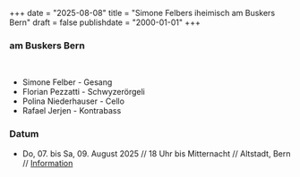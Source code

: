 +++
date = "2025-08-08"
title = "Simone Felbers iheimisch am Buskers Bern"
draft = false
publishdate = "2000-01-01"
+++
### am Buskers Bern
<br>

* Simone Felber - Gesang
* Florian Pezzatti - Schwyzerörgeli
* Polina Niederhauser - Cello
* Rafael Jerjen - Kontrabass

### Datum

* Do, 07. bis Sa, 09. August 2025 // 18 Uhr bis Mitternacht // Altstadt, Bern // [Information](https://buskersbern.ch/de)

